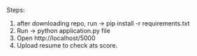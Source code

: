 Steps:

1. after downloading repo, run -> pip install -r requirements.txt
2. Run -> python application.py file
3. Open http://localhost/5000
4. Upload resume to check ats score.
